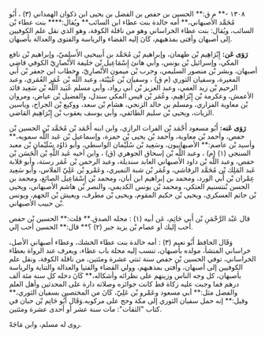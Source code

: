 ١٣٠٨ -** م ق:** الحسين بن حفص بن الفضل بن يحيى ابن ذكوان الهمداني (٣) ، أَبُو مُحَمَّد الأصبهاني،** أمه خالدة بنت عطاء ابن السائب** ويُقال:**** بنت عطاء بْن السائب، ويُقال: بنت عطاء الخراساني وهو من ناقلة الكوفة، وهو الذي نقل علم الكوفيين إلى أصبهان وأفتى بمذهبهم، كَانَ إليه القضاء والرياسة والفتوى والعدالة بأصبهان.

**رَوَى عَن:** إِبْرَاهِيم بْن طهمان، وإبراهيم بْن مُحَمَّد بن أَبييحيى الأَسلميّ، وإبراهيم بْن نافع المكي، وإسرائيل بْن يونس، وأبي هانئ إِسْمَاعِيل بْن خليفة الأَنْصارِيّ الكوفي قاضي أصبهان، وبشر بْن منصور السليمي، وحرب بْن ميمون الأَنْصارِيّ، وخطاب ابن جعفر بْن أَبي المغيرة، وسفيان الثوري (م ق) ، وسفيان بْن عُيَيْنَة، وعبد اللَّه بْن عُمَر العُمَري، وعبد الرحيم بْن زيد العمي، وعبد العزيز بْن أَبي رواد، وأبي مسلم عُبَيد اللَّه بْن سَعِيد قائد الأعمش، وعكرمة بْن إِبْرَاهِيم، وعُمَر بْن قيس المكي سندل، والفضيل بْن عياض، ومروان بْن معاوية الفزاري، ومسلم بن خالد الزنجي، هشام بْن سعد، ووكيع بْن الجراح، وياسين الزيات، ويحيى بْن سليم الطائفي، وأبي يوسف يعقوب بْن إِبْرَاهِيم القاضي.

**رَوَى عَنه:** أَبُو مسعود أَحْمَد بْن الفرات الرازي، وابن ابنه أَحْمَد بْن مُحَمَّد بْن الحسين بْن حفص، وأحمد بْن معاوية، وأحمد بْن يحيى بْن حمزة، وإسماعيل بْن عَبد اللَّه سمويه،** وأسيد بْن عاصم:** الأصبهانيون، وسَعِيد بْن سُلَيْمان الواسطي، وأبو دَاوُد سُلَيْمان بْن معبد السنجي (١) (م) ، وعبد اللَّه بْن إسحاق الجوهري (ق) ، وابن أخيه عَبد اللَّهِ بْن الْحَسَن بْن حفص، وعبد اللَّه بْن داود الأصبهاني العابد سنديلة، وعبد الرحمن بْن عُمَر رستة، وأبو قلابة عَبد المَلِك بْن مُحَمَّد الرقاشي، وعُمَر بْن شبة النميري، وعَمْرو بْن عَلِيّ الفلاس، وأبو سَعِيد عِمْران بْن أَبي الورد، ومحمد بن إبراهيم ابن أبان، ومحمد بْن إِسْمَاعِيل الصائغ، ومحمد بن الحسن بْنتسنيم العتكي، ومحمد بْن يونس الكديمي، والنصر بْن هاشم الأصبهاني، ويحيى بْن حاتم العسكري، ويحيى بْن حكيم المقوم، ويحيى بْن مطرف، ويعيش بْن الجهم، ويونس بْن حبيب الأصبهاني.

قال عَبْد الرَّحْمَنِ بْن أَبي حَاتِم، عَن أبيه (١) : محله الصدق.** قلت:** الحسين بْن حفص أحب إليك أو عصام بْن يزيد جبر (٢) ؟** قال:** الحسين أحب إلي.

وَقَال الحافظ أَبُو نعيم (٣) : أمه خالدة بنت عطاء الخشك، وعطاء أصبهاني الأصل، خراساني المنشأ، مولده بأصبهان، تنسب إليه محلة باب عطاء، ويعرف عند الرواة بعطاء الخراساني، توفي الحسين بْن حفص سنة ثنتي عشرة ومئتين، من ناقلة الكوفة، ونقل علم الكوفيين إلى أصبهان، وأفتى بمذهبهم، وولي القضاء والفتيا والعدالة والتناية والرياسة بأصبهان، كل وجه الناس وزينهم على نظرائه وأشكاله،** كَانَ دخله كل سنة مئة ألف درهم فما وجبت عليه زكاة قط كانت جوائزه وصلاته دارة على المحدثين وأهل العلم والفضل مثل:** أبي مسعود وعَمْرو بْن عَلِيّ، كَانَ من المختصين بسفيان الثوري،** وقيل:** إنه حمل سفيان الثوري إلى مكة وحج على مركوبه.وَقَال أَبُو حَاتِم بْن حبان في كتاب "الثقات": مات سنة عشر أو أحدى عشرة ومئتين.

روى له مسلم، وابن مَاجَهْ.